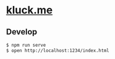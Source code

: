 # [kluck.me](//kluck.me/)

## Develop

```bash
$ npm run serve
$ open http://localhost:1234/index.html
```

